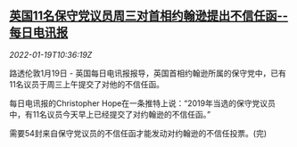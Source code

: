 <!--1642590061000-->
[英国11名保守党议员周三对首相约翰逊提出不信任函--每日电讯报](https://cn.reuters.com/article/uk-pm-johnson-lawmakers-0119-idCNKBS2JT0TL)
------

<div><i>2022-01-19T10:36:19Z</i></div><p>路透伦敦1月19日 - 英国每日电讯报报导，英国首相约翰逊所属的保守党中，已有11名议员于周三上午提交了对他的不信任函。</p><p>每日电讯报的Christopher Hope在一条推特上说：“2019年当选的保守党议员中，有11名议员今天早上已经提交了对约翰逊的不信任函。”</p><p>需要54封来自保守党议员的不信任函才能发动对约翰逊的不信任投票。(完)</p>
